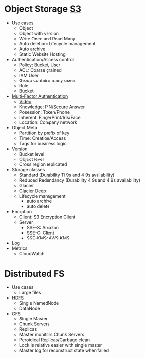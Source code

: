# Object Storage [S3](https://www.youtube.com/watch?v=VC0k-noNwOU)
* Use cases
  * Object
  * Object with version
  * Write Once and Read Many
  * Auto deletion: Lifecycle management
  * Auto archive
  * Static Website Hosting
* Authentication/Access control
  * Policy: Bucket, User
  * ACL: Coarse grained
  * IAM User
  * Group contains many users
  * Role
  * Bucket
* [Multi-Factor Authentication](https://en.wikipedia.org/wiki/Multi-factor_authentication)
  * [Video](https://www.youtube.com/watch?v=07mRDyydCNY)
  * Knowledge: PIN/Secure Answer
  * Posession: Token/Phone
  * Inherent: FingerPrint/Iris/Face
  * Location: Company network
* Object Meta
  * Partition by prefix of key
  * Time: Creation/Access
  * Tags for business logic
* Version
  * Bucket level
  * Object level
  * Cross region replicated
* Storage classes
  * Standard (Durability 11 9s and 4 9s availability)
  * Reduced Redundancy (Durability 4 9s and 4 9s availability)
  * Glacier
  * Glacier Deep
  * Lifecycle management
    * auto archive
    * auto delete
* Encrption
  * Client: S3 Encryption Client
  * Server
    * SSE-S: Amazon
    * SSE-C: Client
    * SSE-KMS: AWS KMS
* Log
* Metrics
  * CloudWatch

# Distributed FS
* Use cases
  * Large files
* [HDFS](https://www.youtube.com/watch?v=GJYEsEEfjvk&t=616s)
  * Single NamedNode
  * DataNode
 * GFS
   * Single Master
   * Chunk Servers
   * Replicas
   * Master monitors Chunk Servers
   * Peroidical Replicas/Garbage clean
   * Lock is relative easier with single master
   * Master log for reconstruct state when failed
